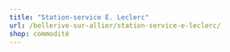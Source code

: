 ```yaml
---
title: "Station-service E. Leclerc"
url: /bellerive-sur-allier/station-service-e-leclerc/
shop: commodité
---
```

